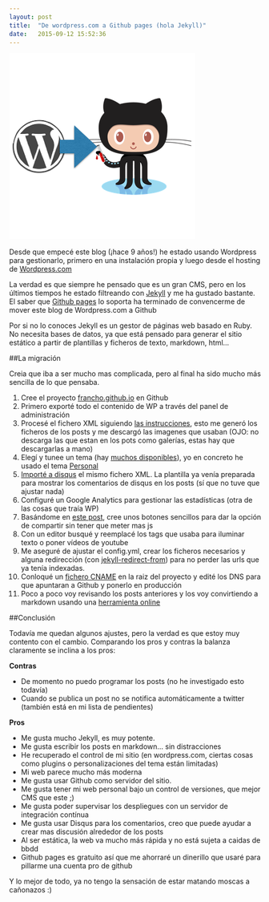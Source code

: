 ```yaml
---
layout: post
title:  "De wordpress.com a Github pages (hola Jekyll)"
date:   2015-09-12 15:52:36
---
```

![migrar wordpress.com a jekyll](/assets/wp-to-jekyll.png)

Desde que empecé este blog (¡hace 9 años!) he estado usando Wordpress para gestionarlo, primero en una instalación propia y luego desde el hosting de [Wordpress.com](http://wordpress.com)

La verdad es que siempre he pensado que es un gran CMS, pero en los últimos tiempos he estado filtreando con [Jekyll](https://jekyllrb.com/) y me ha gustado bastante. El saber que [Github pages](https://pages.github.com/) lo soporta ha terminado de convencerme de mover este blog de Wordpress.com a Github

Por si no lo conoces Jekyll es un gestor de páginas web basado en Ruby. No necesita bases de datos, ya que está pensado para generar el sitio estático a partir de plantillas y ficheros de texto, markdown, html...

##La migración

Creia que iba a ser mucho mas complicada, pero al final ha sido mucho más sencilla de lo que pensaba.

1. Cree el proyecto [francho.github.io](https://github.com/francho/francho.github.io) en Github
2. Primero exporté todo el contenido de WP a través del panel de administración
3. Procesé el fichero XML siguiendo [las instrucciones](http://import.jekyllrb.com/docs/wordpressdotcom/), esto me generó los ficheros de los posts y me descargó las imagenes que usaban (OJO: no descarga las que estan en los pots como galerías, estas hay que descargarlas a mano)
4. Elegí y tunee un tema (hay [muchos disponibles](http://jekyllthemes.org/)), yo en concreto he usado el tema [Personal](https://github.com/PanosSakkos/personal-jekyll-theme)
5. [Importé a disqus](https://help.disqus.com/customer/portal/articles/466255-importing-comments-from-wordpress) el mismo fichero XML. La plantilla ya venía preparada para mostrar los comentarios de disqus en los posts (sí que no tuve que ajustar nada)
6. Configuré un Google Analytics para gestionar las estadísticas (otra de las cosas que traía WP)
7. Basándome en [este post](http://codingtips.kanishkkunal.in/share-buttons-jekyll/), cree unos botones sencillos para dar la opción de compartir sin tener que meter mas js
8. Con un editor busqué y reemplacé los tags que usaba para iluminar texto o poner vídeos de youtube
9. Me aseguré de ajustar el config.yml, crear los ficheros necesarios y alguna redirección (con [jekyll-redirect-from](https://github.com/jekyll/jekyll-redirect-from)) para no perder las urls que ya tenía indexadas.
10. Conloqué un [fichero CNAME](https://help.github.com/articles/adding-a-cname-file-to-your-repository/) en la raiz del proyecto y edité los DNS para que apuntaran a Github y ponerlo en producción
11. Poco a poco voy revisando los posts anteriores y los voy convirtiendo a markdown usando una [herramienta online](http://domchristie.github.io/to-markdown/)

##Conclusión

Todavía me quedan algunos ajustes, pero la verdad es que estoy muy contento con el cambio. Comparando los pros y contras la balanza claramente se inclina a los pros:

**Contras**

- De momento no puedo programar los posts (no he investigado esto todavía)
- Cuando se publica un post no se notifica automáticamente a twitter (también está en mi lista de pendientes)

**Pros**

- Me gusta mucho Jekyll, es muy potente.
- Me gusta escribir los posts en markdown... sin distracciones
- He recuperado el control de mi sitio (en wordpress.com, ciertas cosas como plugins o personalizaciones del tema están limitadas)
- Mi web parece mucho más moderna
- Me gusta usar Github como servidor del sitio. 
- Me gusta tener mi web personal bajo un control de versiones, que mejor CMS que este ;) 
- Me gusta poder supervisar los despliegues con un servidor de integración contínua
- Me gusta usar Disqus para los comentarios, creo que puede ayudar a crear mas discusión alrededor de los posts
- Al ser estática, la web va mucho más rápida y no está sujeta a caidas de bbdd
- Github pages es gratuito así que me ahorraré un dinerillo que usaré para pillarme una cuenta pro de github
 
Y lo mejor de todo, ya no tengo la sensación de estar matando moscas a cañonazos :)
